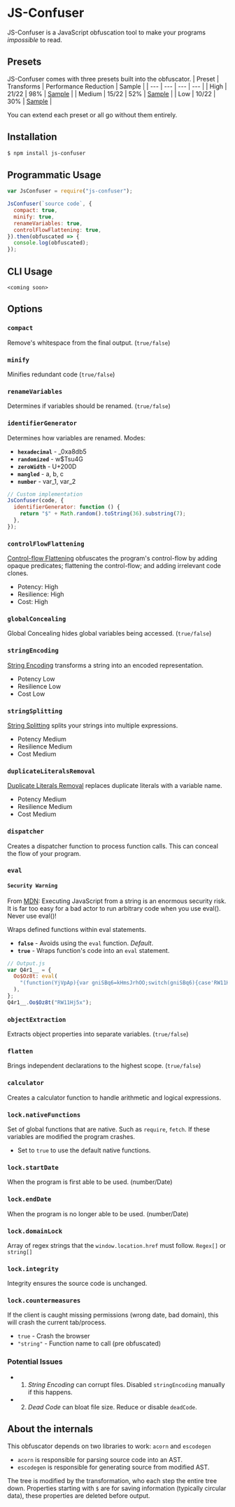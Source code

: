 # JS-Confuser

JS-Confuser is a JavaScript obfuscation tool to make your programs _impossible_ to read.

## Presets

JS-Confuser comes with three presets built into the obfuscator.
| Preset | Transforms | Performance Reduction | Sample |
| --- | --- | --- | --- |
| High | 21/22 | 98% | [Sample](https://github.com/MichaelXF/js-confuser/blob/master/samples/high.js) |
| Medium | 15/22 | 52% | [Sample](https://github.com/MichaelXF/js-confuser/blob/master/samples/medium.js) |
| Low | 10/22 | 30% | [Sample](https://github.com/MichaelXF/js-confuser/blob/master/samples/low.js) |

You can extend each preset or all go without them entirely.

## Installation

```bash
$ npm install js-confuser
```

## Programmatic Usage

```js
var JsConfuser = require("js-confuser");

JsConfuser(`source code`, {
  compact: true,
  minify: true,
  renameVariables: true,
  controlFlowFlattening: true,
}).then(obfuscated => {
  console.log(obfuscated);
});
```

## CLI Usage

```shell
<coming soon>
```

## Options

### `compact`

Remove's whitespace from the final output. (`true/false`)

### `minify`

Minifies redundant code (`true/false`)

### `renameVariables`

Determines if variables should be renamed. (`true/false`)

### `identifierGenerator`

Determines how variables are renamed.
Modes:

- **`hexadecimal`** - \_0xa8db5
- **`randomized`** - w$Tsu4G
- **`zeroWidth`** - U+200D
- **`mangled`** - a, b, c
- **`number`** - var_1, var_2

```js
// Custom implementation
JsConfuser(code, {
  identifierGenerator: function () {
    return "$" + Math.random().toString(36).substring(7);
  },
});
```

### `controlFlowFlattening`

[Control-flow Flattening](https://docs.jscrambler.com/code-integrity/documentation/transformations/control-flow-flattening) obfuscates the program's control-flow by
adding opaque predicates; flattening the control-flow; and adding irrelevant code clones.

- Potency: High
- Resilience: High
- Cost: High

### `globalConcealing`

Global Concealing hides global variables being accessed. (`true/false`)

### `stringEncoding`

[String Encoding](https://docs.jscrambler.com/code-integrity/documentation/transformations/string-encoding) transforms a string into an encoded representation.

- Potency Low
- Resilience Low
- Cost Low

### `stringSplitting`

[String Splitting](https://docs.jscrambler.com/code-integrity/documentation/transformations/string-splitting) splits your strings into multiple expressions.

- Potency Medium
- Resilience Medium
- Cost Medium

### `duplicateLiteralsRemoval`

[Duplicate Literals Removal](https://docs.jscrambler.com/code-integrity/documentation/transformations/duplicate-literals-removal) replaces duplicate literals with a variable name.

- Potency Medium
- Resilience Medium
- Cost Medium

### `dispatcher`

Creates a dispatcher function to process function calls. This can conceal the flow of your program.

### `eval`

#### **`Security Warning`**

From [MDN](<(https://developer.mozilla.org/en-US/docs/Web/JavaScript/Reference/Global_Objects/eval)**>): Executing JavaScript from a string is an enormous security risk. It is far too easy
for a bad actor to run arbitrary code when you use eval(). Never use eval()!

Wraps defined functions within eval statements.

- **`false`** - Avoids using the `eval` function. _Default_.
- **`true`** - Wraps function's code into an `eval` statement.

```js
// Output.js
var Q4r1__ = {
  Oo$Oz8t: eval(
    "(function(YjVpAp){var gniSBq6=kHmsJrhOO;switch(gniSBq6){case'RW11Hj5x':return console;}});"
  ),
};
Q4r1__.Oo$Oz8t("RW11Hj5x");
```

### `objectExtraction`

Extracts object properties into separate variables. (`true/false`)

### `flatten`

Brings independent declarations to the highest scope. (`true/false`)

### `calculator`

Creates a calculator function to handle arithmetic and logical expressions.

### `lock.nativeFunctions`

Set of global functions that are native. Such as `require`, `fetch`. If these variables are modified the program crashes.

- Set to `true` to use the default native functions.

### `lock.startDate`

When the program is first able to be used. (number/Date)

### `lock.endDate`

When the program is no longer able to be used. (number/Date)

### `lock.domainLock`

Array of regex strings that the `window.location.href` must follow. `Regex[]` or `string[]`

### `lock.integrity`

Integrity ensures the source code is unchanged.

### `lock.countermeasures`

If the client is caught missing permissions (wrong date, bad domain), this will crash the current tab/process.

- `true` - Crash the browser
- `"string"` - Function name to call (pre obfuscated)

### Potential Issues
 * 1. *String Encoding* can corrupt files. Disabled `stringEncoding` manually if this happens.
 * 2. *Dead Code* can bloat file size. Reduce or disable `deadCode`.

## About the internals

This obfuscator depends on two libraries to work: `acorn` and `escodegen`

- `acorn` is responsible for parsing source code into an AST.
- `escodegen` is responsible for generating source from modified AST.

The tree is modified by the transformation, who each step the entire tree down.
Properties starting with `$` are for saving information (typically circular data),
these properties are deleted before output.
